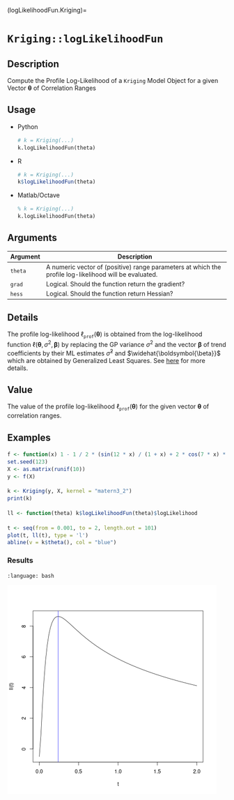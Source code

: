 (logLikelihoodFun.Kriging)=
# `Kriging::logLikelihoodFun`


## Description

Compute the Profile Log-Likelihood of a `Kriging` Model Object for a
given Vector $\boldsymbol{\theta}$ of Correlation Ranges

## Usage

* Python
    ```python
    # k = Kriging(...)
    k.logLikelihoodFun(theta)
    ```
* R
    ```r
    # k = Kriging(...)
    k$logLikelihoodFun(theta)
    ```
* Matlab/Octave
    ```octave
    % k = Kriging(...)
    k.logLikelihoodFun(theta)
    ```


## Arguments

Argument      |Description
------------- |----------------
`theta`     |     A numeric vector of (positive) range parameters at which the profile log-likelihood will be evaluated.
`grad`     |     Logical. Should the function return the gradient?
`hess`     |     Logical. Should the function return Hessian?


## Details

The profile log-likelihood $\ell_{\texttt{prof}}(\boldsymbol{\theta})$
is obtained from the log-likelihood function
$\ell(\boldsymbol{\theta},\, \sigma^2, \, \boldsymbol{\beta})$ by
replacing the GP variance $\sigma^2$ and the vector
$\boldsymbol{\beta}$ of trend coefficients by their ML estimates
$\widehat{\sigma}^2$ and $\widehat{\boldsymbol{\beta}}$ which are
obtained by Generalized Least Squares. See [here](SecMLProf) for more
details.


## Value

The value of the profile log-likelihood
$\ell_{\texttt{prof}}(\boldsymbol{\theta})$ for the given vector
$\boldsymbol{\theta}$ of correlation ranges.

## Examples

```r
f <- function(x) 1 - 1 / 2 * (sin(12 * x) / (1 + x) + 2 * cos(7 * x) * x^5 + 0.7)
set.seed(123)
X <- as.matrix(runif(10))
y <- f(X)

k <- Kriging(y, X, kernel = "matern3_2")
print(k)

ll <- function(theta) k$logLikelihoodFun(theta)$logLikelihood

t <- seq(from = 0.001, to = 2, length.out = 101)
plot(t, ll(t), type = 'l')
abline(v = k$theta(), col = "blue")
```

### Results
```{literalinclude} ../functions/examples/logLikelihoodFun.Kriging.md.Rout
:language: bash
```
![](../functions/examples/logLikelihoodFun.Kriging.md.png)
